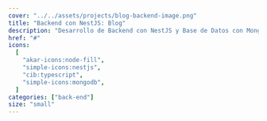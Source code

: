 ```yaml
---
cover: "../../assets/projects/blog-backend-image.png"
title: "Backend con NestJS: Blog"
description: "Desarrollo de Backend con NestJS y Base de Datos con MongoDB para funcionalidad de blog personal"
href: "#"
icons:
  [
    "akar-icons:node-fill",
    "simple-icons:nestjs",
    "cib:typescript",
    "simple-icons:mongodb",
  ]
categories: ["back-end"]
size: "small"
---
```

